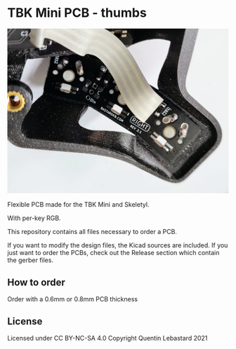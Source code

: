 # TBK Mini PCB - thumbs

![pic](pics/thumb.jpg)

Flexible PCB made for the TBK Mini and Skeletyl.

With per-key RGB.

This repository contains all files necessary to order a PCB.

If you want to modify the design files, the Kicad sources are included.
If you just want to order the PCBs, check out the Release section which contain the gerber files.

## How to order

Order with a 0.6mm or 0.8mm PCB thickness


## License

Licensed under CC BY-NC-SA 4.0
Copyright Quentin Lebastard 2021
